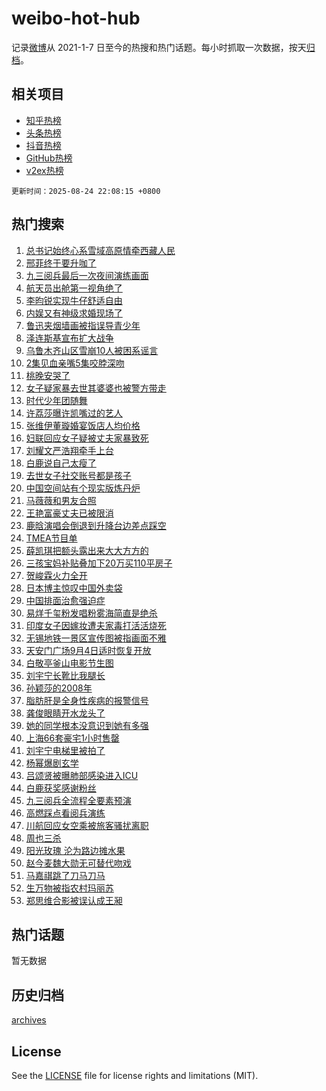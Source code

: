 # weibo-hot-hub

记录[微博](https://www.weibo.com)从 2021-1-7 日至今的热搜和热门话题。每小时抓取一次数据，按天[归档](archives)。

## 相关项目

- [知乎热榜](https://github.com/lonnyzhang423/zhihu-hot-hub)
- [头条热榜](https://github.com/lonnyzhang423/toutiao-hot-hub)
- [抖音热榜](https://github.com/lonnyzhang423/douyin-hot-hub)
- [GitHub热榜](https://github.com/lonnyzhang423/github-hot-hub)
- [v2ex热榜](https://github.com/lonnyzhang423/v2ex-hot-hub)


`更新时间：2025-08-24 22:08:15 +0800`

## 热门搜索

1. [总书记始终心系雪域高原情牵西藏人民](https://m.weibo.cn/search?containerid=100103type%3D1%26t%3D10%26q%3D%23%E6%80%BB%E4%B9%A6%E8%AE%B0%E5%A7%8B%E7%BB%88%E5%BF%83%E7%B3%BB%E9%9B%AA%E5%9F%9F%E9%AB%98%E5%8E%9F%E6%83%85%E7%89%B5%E8%A5%BF%E8%97%8F%E4%BA%BA%E6%B0%91%23&stream_entry_id=51&isnewpage=1&extparam=seat%3D1%26q%3D%2523%25E6%2580%25BB%25E4%25B9%25A6%25E8%25AE%25B0%25E5%25A7%258B%25E7%25BB%2588%25E5%25BF%2583%25E7%25B3%25BB%25E9%259B%25AA%25E5%259F%259F%25E9%25AB%2598%25E5%258E%259F%25E6%2583%2585%25E7%2589%25B5%25E8%25A5%25BF%25E8%2597%258F%25E4%25BA%25BA%25E6%25B0%2591%2523%26pos%3D0%26stream_entry_id%3D51%26c_type%3D51%26dgr%3D0%26filter_type%3Drealtimehot%26cate%3D10103%26display_time%3D1756044493%26pre_seqid%3D17560444936410577042123)
1. [邢菲终于要升咖了](https://m.weibo.cn/search?containerid=100103type%3D1%26t%3D10%26q%3D%E9%82%A2%E8%8F%B2%E7%BB%88%E4%BA%8E%E8%A6%81%E5%8D%87%E5%92%96%E4%BA%86&stream_entry_id=31&isnewpage=1&extparam=seat%3D1%26q%3D%25E9%2582%25A2%25E8%258F%25B2%25E7%25BB%2588%25E4%25BA%258E%25E8%25A6%2581%25E5%258D%2587%25E5%2592%2596%25E4%25BA%2586%26dgr%3D0%26realpos%3D1%26pos%3D0%26band_rank%3D1%26filter_type%3Drealtimehot%26flag%3D1%26c_type%3D31%26lcate%3D5001%26stream_entry_id%3D31%26cate%3D5001%26display_time%3D1756044493%26pre_seqid%3D17560444936410577042123)
1. [九三阅兵最后一次夜间演练画面](https://m.weibo.cn/search?containerid=100103type%3D1%26t%3D10%26q%3D%23%E4%B9%9D%E4%B8%89%E9%98%85%E5%85%B5%E6%9C%80%E5%90%8E%E4%B8%80%E6%AC%A1%E5%A4%9C%E9%97%B4%E6%BC%94%E7%BB%83%E7%94%BB%E9%9D%A2%23&stream_entry_id=31&isnewpage=1&extparam=seat%3D1%26q%3D%2523%25E4%25B9%259D%25E4%25B8%2589%25E9%2598%2585%25E5%2585%25B5%25E6%259C%2580%25E5%2590%258E%25E4%25B8%2580%25E6%25AC%25A1%25E5%25A4%259C%25E9%2597%25B4%25E6%25BC%2594%25E7%25BB%2583%25E7%2594%25BB%25E9%259D%25A2%2523%26dgr%3D0%26realpos%3D2%26pos%3D1%26band_rank%3D2%26filter_type%3Drealtimehot%26flag%3D0%26c_type%3D31%26lcate%3D5001%26stream_entry_id%3D31%26cate%3D5001%26display_time%3D1756044493%26pre_seqid%3D17560444936410577042123)
1. [航天员出舱第一视角绝了](https://m.weibo.cn/search?containerid=100103type%3D1%26t%3D10%26q%3D%23%E8%88%AA%E5%A4%A9%E5%91%98%E5%87%BA%E8%88%B1%E7%AC%AC%E4%B8%80%E8%A7%86%E8%A7%92%E7%BB%9D%E4%BA%86%23&stream_entry_id=31&isnewpage=1&extparam=seat%3D1%26q%3D%2523%25E8%2588%25AA%25E5%25A4%25A9%25E5%2591%2598%25E5%2587%25BA%25E8%2588%25B1%25E7%25AC%25AC%25E4%25B8%2580%25E8%25A7%2586%25E8%25A7%2592%25E7%25BB%259D%25E4%25BA%2586%2523%26dgr%3D0%26realpos%3D3%26pos%3D2%26band_rank%3D3%26filter_type%3Drealtimehot%26flag%3D0%26c_type%3D31%26lcate%3D5001%26stream_entry_id%3D31%26cate%3D5001%26display_time%3D1756044493%26pre_seqid%3D17560444936410577042123)
1. [李昀锐实现牛仔舒适自由](https://m.weibo.cn/search?containerid=100103type%3D1%26t%3D10%26q%3D%23%E6%9D%8E%E6%98%80%E9%94%90%E5%AE%9E%E7%8E%B0%E7%89%9B%E4%BB%94%E8%88%92%E9%80%82%E8%87%AA%E7%94%B1%23&stream_entry_id=31&isnewpage=1&extparam=seat%3D1%26q%3D%2523%25E6%259D%258E%25E6%2598%2580%25E9%2594%2590%25E5%25AE%259E%25E7%258E%25B0%25E7%2589%259B%25E4%25BB%2594%25E8%2588%2592%25E9%2580%2582%25E8%2587%25AA%25E7%2594%25B1%2523%26dgr%3D0%26topic_ad%3D1%26filter_type%3Drealtimehot%26adid%3D297729%26band_rank%3D4%26pos%3D3%26stream_entry_id%3D31%26c_type%3D31%26lcate%3D5001%26is_ad_pos%3D1%26cate%3D5001%26display_time%3D1756044493%26pre_seqid%3D17560444936410577042123)
1. [内娱又有神级求婚现场了](https://m.weibo.cn/search?containerid=100103type%3D1%26t%3D10%26q%3D%E5%86%85%E5%A8%B1%E5%8F%88%E6%9C%89%E7%A5%9E%E7%BA%A7%E6%B1%82%E5%A9%9A%E7%8E%B0%E5%9C%BA%E4%BA%86&stream_entry_id=31&isnewpage=1&extparam=seat%3D1%26q%3D%25E5%2586%2585%25E5%25A8%25B1%25E5%258F%2588%25E6%259C%2589%25E7%25A5%259E%25E7%25BA%25A7%25E6%25B1%2582%25E5%25A9%259A%25E7%258E%25B0%25E5%259C%25BA%25E4%25BA%2586%26dgr%3D0%26realpos%3D4%26pos%3D4%26band_rank%3D4%26filter_type%3Drealtimehot%26flag%3D2%26c_type%3D31%26lcate%3D5001%26stream_entry_id%3D31%26cate%3D5001%26display_time%3D1756044493%26pre_seqid%3D17560444936410577042123)
1. [鲁迅夹烟墙画被指误导青少年](https://m.weibo.cn/search?containerid=100103type%3D1%26t%3D10%26q%3D%23%E9%B2%81%E8%BF%85%E5%A4%B9%E7%83%9F%E5%A2%99%E7%94%BB%E8%A2%AB%E6%8C%87%E8%AF%AF%E5%AF%BC%E9%9D%92%E5%B0%91%E5%B9%B4%23&stream_entry_id=31&isnewpage=1&extparam=seat%3D1%26q%3D%2523%25E9%25B2%2581%25E8%25BF%2585%25E5%25A4%25B9%25E7%2583%259F%25E5%25A2%2599%25E7%2594%25BB%25E8%25A2%25AB%25E6%258C%2587%25E8%25AF%25AF%25E5%25AF%25BC%25E9%259D%2592%25E5%25B0%2591%25E5%25B9%25B4%2523%26dgr%3D0%26realpos%3D5%26pos%3D5%26band_rank%3D5%26filter_type%3Drealtimehot%26flag%3D0%26c_type%3D31%26lcate%3D5001%26stream_entry_id%3D31%26cate%3D5001%26display_time%3D1756044493%26pre_seqid%3D17560444936410577042123)
1. [泽连斯基宣布扩大战争](https://m.weibo.cn/search?containerid=100103type%3D1%26t%3D10%26q%3D%E6%B3%BD%E8%BF%9E%E6%96%AF%E5%9F%BA%E5%AE%A3%E5%B8%83%E6%89%A9%E5%A4%A7%E6%88%98%E4%BA%89&stream_entry_id=31&isnewpage=1&extparam=seat%3D1%26q%3D%25E6%25B3%25BD%25E8%25BF%259E%25E6%2596%25AF%25E5%259F%25BA%25E5%25AE%25A3%25E5%25B8%2583%25E6%2589%25A9%25E5%25A4%25A7%25E6%2588%2598%25E4%25BA%2589%26dgr%3D0%26realpos%3D6%26pos%3D6%26band_rank%3D6%26filter_type%3Drealtimehot%26flag%3D0%26c_type%3D31%26lcate%3D5001%26stream_entry_id%3D31%26cate%3D5001%26display_time%3D1756044493%26pre_seqid%3D17560444936410577042123)
1. [乌鲁木齐山区雪崩10人被困系谣言](https://m.weibo.cn/search?containerid=100103type%3D1%26t%3D10%26q%3D%23%E4%B9%8C%E9%B2%81%E6%9C%A8%E9%BD%90%E5%B1%B1%E5%8C%BA%E9%9B%AA%E5%B4%A910%E4%BA%BA%E8%A2%AB%E5%9B%B0%E7%B3%BB%E8%B0%A3%E8%A8%80%23&stream_entry_id=31&isnewpage=1&extparam=seat%3D1%26is_ad_pos%3D1%26dgr%3D0%26filter_type%3Drealtimehot%26adid%3D298374%26band_rank%3D7%26pos%3D7%26stream_entry_id%3D31%26c_type%3D31%26lcate%3D5001%26q%3D%2523%25E4%25B9%258C%25E9%25B2%2581%25E6%259C%25A8%25E9%25BD%2590%25E5%25B1%25B1%25E5%258C%25BA%25E9%259B%25AA%25E5%25B4%25A910%25E4%25BA%25BA%25E8%25A2%25AB%25E5%259B%25B0%25E7%25B3%25BB%25E8%25B0%25A3%25E8%25A8%2580%2523%26cate%3D5001%26display_time%3D1756044493%26pre_seqid%3D17560444936410577042123)
1. [2集见血亲嘴5集咬脖深吻](https://m.weibo.cn/search?containerid=100103type%3D1%26t%3D10%26q%3D2%E9%9B%86%E8%A7%81%E8%A1%80%E4%BA%B2%E5%98%B45%E9%9B%86%E5%92%AC%E8%84%96%E6%B7%B1%E5%90%BB&stream_entry_id=31&isnewpage=1&extparam=seat%3D1%26q%3D2%25E9%259B%2586%25E8%25A7%2581%25E8%25A1%2580%25E4%25BA%25B2%25E5%2598%25B45%25E9%259B%2586%25E5%2592%25AC%25E8%2584%2596%25E6%25B7%25B1%25E5%2590%25BB%26dgr%3D0%26realpos%3D7%26pos%3D8%26band_rank%3D7%26filter_type%3Drealtimehot%26flag%3D2%26c_type%3D31%26lcate%3D5001%26stream_entry_id%3D31%26cate%3D5001%26display_time%3D1756044493%26pre_seqid%3D17560444936410577042123)
1. [桃晚安哭了](https://m.weibo.cn/search?containerid=100103type%3D1%26t%3D10%26q%3D%E6%A1%83%E6%99%9A%E5%AE%89%E5%93%AD%E4%BA%86&stream_entry_id=31&isnewpage=1&extparam=seat%3D1%26q%3D%25E6%25A1%2583%25E6%2599%259A%25E5%25AE%2589%25E5%2593%25AD%25E4%25BA%2586%26dgr%3D0%26realpos%3D8%26pos%3D9%26band_rank%3D8%26filter_type%3Drealtimehot%26flag%3D0%26c_type%3D31%26lcate%3D5001%26stream_entry_id%3D31%26cate%3D5001%26display_time%3D1756044493%26pre_seqid%3D17560444936410577042123)
1. [女子疑家暴去世其婆婆也被警方带走](https://m.weibo.cn/search?containerid=100103type%3D1%26t%3D10%26q%3D%23%E5%A5%B3%E5%AD%90%E7%96%91%E5%AE%B6%E6%9A%B4%E5%8E%BB%E4%B8%96%E5%85%B6%E5%A9%86%E5%A9%86%E4%B9%9F%E8%A2%AB%E8%AD%A6%E6%96%B9%E5%B8%A6%E8%B5%B0%23&stream_entry_id=31&isnewpage=1&extparam=seat%3D1%26q%3D%2523%25E5%25A5%25B3%25E5%25AD%2590%25E7%2596%2591%25E5%25AE%25B6%25E6%259A%25B4%25E5%258E%25BB%25E4%25B8%2596%25E5%2585%25B6%25E5%25A9%2586%25E5%25A9%2586%25E4%25B9%259F%25E8%25A2%25AB%25E8%25AD%25A6%25E6%2596%25B9%25E5%25B8%25A6%25E8%25B5%25B0%2523%26dgr%3D0%26realpos%3D9%26pos%3D10%26band_rank%3D9%26filter_type%3Drealtimehot%26flag%3D1%26c_type%3D31%26lcate%3D5001%26stream_entry_id%3D31%26cate%3D5001%26display_time%3D1756044493%26pre_seqid%3D17560444936410577042123)
1. [时代少年团随舞](https://m.weibo.cn/search?containerid=100103type%3D1%26t%3D10%26q%3D%E6%97%B6%E4%BB%A3%E5%B0%91%E5%B9%B4%E5%9B%A2%E9%9A%8F%E8%88%9E&stream_entry_id=31&isnewpage=1&extparam=seat%3D1%26q%3D%25E6%2597%25B6%25E4%25BB%25A3%25E5%25B0%2591%25E5%25B9%25B4%25E5%259B%25A2%25E9%259A%258F%25E8%2588%259E%26dgr%3D0%26realpos%3D10%26pos%3D11%26band_rank%3D10%26filter_type%3Drealtimehot%26flag%3D1%26c_type%3D31%26lcate%3D5001%26stream_entry_id%3D31%26cate%3D5001%26display_time%3D1756044493%26pre_seqid%3D17560444936410577042123)
1. [许荔莎曝许凯嘴过的艺人](https://m.weibo.cn/search?containerid=100103type%3D1%26t%3D10%26q%3D%E8%AE%B8%E8%8D%94%E8%8E%8E%E6%9B%9D%E8%AE%B8%E5%87%AF%E5%98%B4%E8%BF%87%E7%9A%84%E8%89%BA%E4%BA%BA&stream_entry_id=31&isnewpage=1&extparam=seat%3D1%26q%3D%25E8%25AE%25B8%25E8%258D%2594%25E8%258E%258E%25E6%259B%259D%25E8%25AE%25B8%25E5%2587%25AF%25E5%2598%25B4%25E8%25BF%2587%25E7%259A%2584%25E8%2589%25BA%25E4%25BA%25BA%26dgr%3D0%26realpos%3D11%26pos%3D12%26band_rank%3D11%26filter_type%3Drealtimehot%26flag%3D4%26c_type%3D31%26lcate%3D5001%26stream_entry_id%3D31%26cate%3D5001%26display_time%3D1756044493%26pre_seqid%3D17560444936410577042123)
1. [张维伊董璇婚宴饭店人均价格](https://m.weibo.cn/search?containerid=100103type%3D1%26t%3D10%26q%3D%E5%BC%A0%E7%BB%B4%E4%BC%8A%E8%91%A3%E7%92%87%E5%A9%9A%E5%AE%B4%E9%A5%AD%E5%BA%97%E4%BA%BA%E5%9D%87%E4%BB%B7%E6%A0%BC&stream_entry_id=31&isnewpage=1&extparam=seat%3D1%26q%3D%25E5%25BC%25A0%25E7%25BB%25B4%25E4%25BC%258A%25E8%2591%25A3%25E7%2592%2587%25E5%25A9%259A%25E5%25AE%25B4%25E9%25A5%25AD%25E5%25BA%2597%25E4%25BA%25BA%25E5%259D%2587%25E4%25BB%25B7%25E6%25A0%25BC%26dgr%3D0%26realpos%3D12%26pos%3D13%26band_rank%3D12%26filter_type%3Drealtimehot%26flag%3D2%26c_type%3D31%26lcate%3D5001%26stream_entry_id%3D31%26cate%3D5001%26display_time%3D1756044493%26pre_seqid%3D17560444936410577042123)
1. [妇联回应女子疑被丈夫家暴致死](https://m.weibo.cn/search?containerid=100103type%3D1%26t%3D10%26q%3D%23%E5%A6%87%E8%81%94%E5%9B%9E%E5%BA%94%E5%A5%B3%E5%AD%90%E7%96%91%E8%A2%AB%E4%B8%88%E5%A4%AB%E5%AE%B6%E6%9A%B4%E8%87%B4%E6%AD%BB%23&stream_entry_id=31&isnewpage=1&extparam=seat%3D1%26q%3D%2523%25E5%25A6%2587%25E8%2581%2594%25E5%259B%259E%25E5%25BA%2594%25E5%25A5%25B3%25E5%25AD%2590%25E7%2596%2591%25E8%25A2%25AB%25E4%25B8%2588%25E5%25A4%25AB%25E5%25AE%25B6%25E6%259A%25B4%25E8%2587%25B4%25E6%25AD%25BB%2523%26dgr%3D0%26realpos%3D13%26pos%3D14%26band_rank%3D13%26filter_type%3Drealtimehot%26flag%3D0%26c_type%3D31%26lcate%3D5001%26stream_entry_id%3D31%26cate%3D5001%26display_time%3D1756044493%26pre_seqid%3D17560444936410577042123)
1. [刘耀文严浩翔牵手上台](https://m.weibo.cn/search?containerid=100103type%3D1%26t%3D10%26q%3D%23%E5%88%98%E8%80%80%E6%96%87%E4%B8%A5%E6%B5%A9%E7%BF%94%E7%89%B5%E6%89%8B%E4%B8%8A%E5%8F%B0%23&stream_entry_id=31&isnewpage=1&extparam=seat%3D1%26q%3D%2523%25E5%2588%2598%25E8%2580%2580%25E6%2596%2587%25E4%25B8%25A5%25E6%25B5%25A9%25E7%25BF%2594%25E7%2589%25B5%25E6%2589%258B%25E4%25B8%258A%25E5%258F%25B0%2523%26dgr%3D0%26realpos%3D14%26pos%3D15%26band_rank%3D14%26filter_type%3Drealtimehot%26flag%3D2%26c_type%3D31%26lcate%3D5001%26stream_entry_id%3D31%26cate%3D5001%26display_time%3D1756044493%26pre_seqid%3D17560444936410577042123)
1. [白鹿说自己太瘦了](https://m.weibo.cn/search?containerid=100103type%3D1%26t%3D10%26q%3D%E7%99%BD%E9%B9%BF%E8%AF%B4%E8%87%AA%E5%B7%B1%E5%A4%AA%E7%98%A6%E4%BA%86&stream_entry_id=31&isnewpage=1&extparam=seat%3D1%26q%3D%25E7%2599%25BD%25E9%25B9%25BF%25E8%25AF%25B4%25E8%2587%25AA%25E5%25B7%25B1%25E5%25A4%25AA%25E7%2598%25A6%25E4%25BA%2586%26dgr%3D0%26realpos%3D15%26pos%3D16%26band_rank%3D15%26filter_type%3Drealtimehot%26flag%3D2%26c_type%3D31%26lcate%3D5001%26stream_entry_id%3D31%26cate%3D5001%26display_time%3D1756044493%26pre_seqid%3D17560444936410577042123)
1. [去世女子社交账号都是孩子](https://m.weibo.cn/search?containerid=100103type%3D1%26t%3D10%26q%3D%E5%8E%BB%E4%B8%96%E5%A5%B3%E5%AD%90%E7%A4%BE%E4%BA%A4%E8%B4%A6%E5%8F%B7%E9%83%BD%E6%98%AF%E5%AD%A9%E5%AD%90&stream_entry_id=31&isnewpage=1&extparam=seat%3D1%26q%3D%25E5%258E%25BB%25E4%25B8%2596%25E5%25A5%25B3%25E5%25AD%2590%25E7%25A4%25BE%25E4%25BA%25A4%25E8%25B4%25A6%25E5%258F%25B7%25E9%2583%25BD%25E6%2598%25AF%25E5%25AD%25A9%25E5%25AD%2590%26dgr%3D0%26realpos%3D16%26pos%3D17%26band_rank%3D16%26filter_type%3Drealtimehot%26flag%3D0%26c_type%3D31%26lcate%3D5001%26stream_entry_id%3D31%26cate%3D5001%26display_time%3D1756044493%26pre_seqid%3D17560444936410577042123)
1. [中国空间站有个现实版炼丹炉](https://m.weibo.cn/search?containerid=100103type%3D1%26t%3D10%26q%3D%23%E4%B8%AD%E5%9B%BD%E7%A9%BA%E9%97%B4%E7%AB%99%E6%9C%89%E4%B8%AA%E7%8E%B0%E5%AE%9E%E7%89%88%E7%82%BC%E4%B8%B9%E7%82%89%23&stream_entry_id=31&isnewpage=1&extparam=seat%3D1%26q%3D%2523%25E4%25B8%25AD%25E5%259B%25BD%25E7%25A9%25BA%25E9%2597%25B4%25E7%25AB%2599%25E6%259C%2589%25E4%25B8%25AA%25E7%258E%25B0%25E5%25AE%259E%25E7%2589%2588%25E7%2582%25BC%25E4%25B8%25B9%25E7%2582%2589%2523%26dgr%3D0%26realpos%3D17%26pos%3D18%26band_rank%3D17%26filter_type%3Drealtimehot%26flag%3D0%26c_type%3D31%26lcate%3D5001%26stream_entry_id%3D31%26cate%3D5001%26display_time%3D1756044493%26pre_seqid%3D17560444936410577042123)
1. [马薇薇和男友合照](https://m.weibo.cn/search?containerid=100103type%3D1%26t%3D10%26q%3D%23%E9%A9%AC%E8%96%87%E8%96%87%E5%92%8C%E7%94%B7%E5%8F%8B%E5%90%88%E7%85%A7%23&stream_entry_id=31&isnewpage=1&extparam=seat%3D1%26q%3D%2523%25E9%25A9%25AC%25E8%2596%2587%25E8%2596%2587%25E5%2592%258C%25E7%2594%25B7%25E5%258F%258B%25E5%2590%2588%25E7%2585%25A7%2523%26dgr%3D0%26realpos%3D18%26pos%3D19%26band_rank%3D18%26filter_type%3Drealtimehot%26flag%3D1%26c_type%3D31%26lcate%3D5001%26stream_entry_id%3D31%26cate%3D5001%26display_time%3D1756044493%26pre_seqid%3D17560444936410577042123)
1. [王艳富豪丈夫已被限消](https://m.weibo.cn/search?containerid=100103type%3D1%26t%3D10%26q%3D%E7%8E%8B%E8%89%B3%E5%AF%8C%E8%B1%AA%E4%B8%88%E5%A4%AB%E5%B7%B2%E8%A2%AB%E9%99%90%E6%B6%88&stream_entry_id=31&isnewpage=1&extparam=seat%3D1%26q%3D%25E7%258E%258B%25E8%2589%25B3%25E5%25AF%258C%25E8%25B1%25AA%25E4%25B8%2588%25E5%25A4%25AB%25E5%25B7%25B2%25E8%25A2%25AB%25E9%2599%2590%25E6%25B6%2588%26dgr%3D0%26realpos%3D19%26pos%3D20%26band_rank%3D19%26filter_type%3Drealtimehot%26flag%3D2%26c_type%3D31%26lcate%3D5001%26stream_entry_id%3D31%26cate%3D5001%26display_time%3D1756044493%26pre_seqid%3D17560444936410577042123)
1. [鹿晗演唱会倒退到升降台边差点踩空](https://m.weibo.cn/search?containerid=100103type%3D1%26t%3D10%26q%3D%23%E9%B9%BF%E6%99%97%E6%BC%94%E5%94%B1%E4%BC%9A%E5%80%92%E9%80%80%E5%88%B0%E5%8D%87%E9%99%8D%E5%8F%B0%E8%BE%B9%E5%B7%AE%E7%82%B9%E8%B8%A9%E7%A9%BA%23&stream_entry_id=31&isnewpage=1&extparam=seat%3D1%26q%3D%2523%25E9%25B9%25BF%25E6%2599%2597%25E6%25BC%2594%25E5%2594%25B1%25E4%25BC%259A%25E5%2580%2592%25E9%2580%2580%25E5%2588%25B0%25E5%258D%2587%25E9%2599%258D%25E5%258F%25B0%25E8%25BE%25B9%25E5%25B7%25AE%25E7%2582%25B9%25E8%25B8%25A9%25E7%25A9%25BA%2523%26dgr%3D0%26realpos%3D20%26pos%3D21%26band_rank%3D20%26filter_type%3Drealtimehot%26flag%3D1%26c_type%3D31%26lcate%3D5001%26stream_entry_id%3D31%26cate%3D5001%26display_time%3D1756044493%26pre_seqid%3D17560444936410577042123)
1. [TMEA节目单](https://m.weibo.cn/search?containerid=100103type%3D1%26t%3D10%26q%3DTMEA%E8%8A%82%E7%9B%AE%E5%8D%95&stream_entry_id=31&isnewpage=1&extparam=seat%3D1%26q%3DTMEA%25E8%258A%2582%25E7%259B%25AE%25E5%258D%2595%26dgr%3D0%26realpos%3D21%26pos%3D22%26band_rank%3D21%26filter_type%3Drealtimehot%26flag%3D0%26c_type%3D31%26lcate%3D5001%26stream_entry_id%3D31%26cate%3D5001%26display_time%3D1756044493%26pre_seqid%3D17560444936410577042123)
1. [薛凯琪把额头露出来大大方方的](https://m.weibo.cn/search?containerid=100103type%3D1%26t%3D10%26q%3D%E8%96%9B%E5%87%AF%E7%90%AA%E6%8A%8A%E9%A2%9D%E5%A4%B4%E9%9C%B2%E5%87%BA%E6%9D%A5%E5%A4%A7%E5%A4%A7%E6%96%B9%E6%96%B9%E7%9A%84&stream_entry_id=31&isnewpage=1&extparam=seat%3D1%26q%3D%25E8%2596%259B%25E5%2587%25AF%25E7%2590%25AA%25E6%258A%258A%25E9%25A2%259D%25E5%25A4%25B4%25E9%259C%25B2%25E5%2587%25BA%25E6%259D%25A5%25E5%25A4%25A7%25E5%25A4%25A7%25E6%2596%25B9%25E6%2596%25B9%25E7%259A%2584%26dgr%3D0%26realpos%3D22%26pos%3D23%26band_rank%3D22%26filter_type%3Drealtimehot%26flag%3D0%26c_type%3D31%26lcate%3D5001%26stream_entry_id%3D31%26cate%3D5001%26display_time%3D1756044493%26pre_seqid%3D17560444936410577042123)
1. [三孩宝妈补贴叠加下20万买110平房子](https://m.weibo.cn/search?containerid=100103type%3D1%26t%3D10%26q%3D%23%E4%B8%89%E5%AD%A9%E5%AE%9D%E5%A6%88%E8%A1%A5%E8%B4%B4%E5%8F%A0%E5%8A%A0%E4%B8%8B20%E4%B8%87%E4%B9%B0110%E5%B9%B3%E6%88%BF%E5%AD%90%23&stream_entry_id=31&isnewpage=1&extparam=seat%3D1%26q%3D%2523%25E4%25B8%2589%25E5%25AD%25A9%25E5%25AE%259D%25E5%25A6%2588%25E8%25A1%25A5%25E8%25B4%25B4%25E5%258F%25A0%25E5%258A%25A0%25E4%25B8%258B20%25E4%25B8%2587%25E4%25B9%25B0110%25E5%25B9%25B3%25E6%2588%25BF%25E5%25AD%2590%2523%26dgr%3D0%26realpos%3D23%26pos%3D24%26band_rank%3D23%26filter_type%3Drealtimehot%26flag%3D1%26c_type%3D31%26lcate%3D5001%26stream_entry_id%3D31%26cate%3D5001%26display_time%3D1756044493%26pre_seqid%3D17560444936410577042123)
1. [贺峻霖火力全开](https://m.weibo.cn/search?containerid=100103type%3D1%26t%3D10%26q%3D%E8%B4%BA%E5%B3%BB%E9%9C%96%E7%81%AB%E5%8A%9B%E5%85%A8%E5%BC%80&stream_entry_id=31&isnewpage=1&extparam=seat%3D1%26q%3D%25E8%25B4%25BA%25E5%25B3%25BB%25E9%259C%2596%25E7%2581%25AB%25E5%258A%259B%25E5%2585%25A8%25E5%25BC%2580%26dgr%3D0%26realpos%3D24%26pos%3D25%26band_rank%3D24%26filter_type%3Drealtimehot%26flag%3D1%26c_type%3D31%26lcate%3D5001%26stream_entry_id%3D31%26cate%3D5001%26display_time%3D1756044493%26pre_seqid%3D17560444936410577042123)
1. [日本博主惊叹中国外卖袋](https://m.weibo.cn/search?containerid=100103type%3D1%26t%3D10%26q%3D%E6%97%A5%E6%9C%AC%E5%8D%9A%E4%B8%BB%E6%83%8A%E5%8F%B9%E4%B8%AD%E5%9B%BD%E5%A4%96%E5%8D%96%E8%A2%8B&stream_entry_id=31&isnewpage=1&extparam=seat%3D1%26q%3D%25E6%2597%25A5%25E6%259C%25AC%25E5%258D%259A%25E4%25B8%25BB%25E6%2583%258A%25E5%258F%25B9%25E4%25B8%25AD%25E5%259B%25BD%25E5%25A4%2596%25E5%258D%2596%25E8%25A2%258B%26dgr%3D0%26realpos%3D25%26pos%3D26%26band_rank%3D25%26filter_type%3Drealtimehot%26flag%3D1%26c_type%3D31%26lcate%3D5001%26stream_entry_id%3D31%26cate%3D5001%26display_time%3D1756044493%26pre_seqid%3D17560444936410577042123)
1. [中国排面治愈强迫症](https://m.weibo.cn/search?containerid=100103type%3D1%26t%3D10%26q%3D%23%E4%B8%AD%E5%9B%BD%E6%8E%92%E9%9D%A2%E6%B2%BB%E6%84%88%E5%BC%BA%E8%BF%AB%E7%97%87%23&stream_entry_id=31&isnewpage=1&extparam=seat%3D1%26q%3D%2523%25E4%25B8%25AD%25E5%259B%25BD%25E6%258E%2592%25E9%259D%25A2%25E6%25B2%25BB%25E6%2584%2588%25E5%25BC%25BA%25E8%25BF%25AB%25E7%2597%2587%2523%26dgr%3D0%26realpos%3D26%26pos%3D27%26band_rank%3D26%26filter_type%3Drealtimehot%26flag%3D1%26c_type%3D31%26lcate%3D5001%26stream_entry_id%3D31%26cate%3D5001%26display_time%3D1756044493%26pre_seqid%3D17560444936410577042123)
1. [易烊千玺粉发唱粉雾海简直是绝杀](https://m.weibo.cn/search?containerid=100103type%3D1%26t%3D10%26q%3D%E6%98%93%E7%83%8A%E5%8D%83%E7%8E%BA%E7%B2%89%E5%8F%91%E5%94%B1%E7%B2%89%E9%9B%BE%E6%B5%B7%E7%AE%80%E7%9B%B4%E6%98%AF%E7%BB%9D%E6%9D%80&stream_entry_id=31&isnewpage=1&extparam=seat%3D1%26q%3D%25E6%2598%2593%25E7%2583%258A%25E5%258D%2583%25E7%258E%25BA%25E7%25B2%2589%25E5%258F%2591%25E5%2594%25B1%25E7%25B2%2589%25E9%259B%25BE%25E6%25B5%25B7%25E7%25AE%2580%25E7%259B%25B4%25E6%2598%25AF%25E7%25BB%259D%25E6%259D%2580%26dgr%3D0%26realpos%3D27%26pos%3D28%26band_rank%3D27%26filter_type%3Drealtimehot%26flag%3D1%26c_type%3D31%26lcate%3D5001%26stream_entry_id%3D31%26cate%3D5001%26display_time%3D1756044493%26pre_seqid%3D17560444936410577042123)
1. [印度女子因嫁妆遭夫家毒打活活烧死](https://m.weibo.cn/search?containerid=100103type%3D1%26t%3D10%26q%3D%23%E5%8D%B0%E5%BA%A6%E5%A5%B3%E5%AD%90%E5%9B%A0%E5%AB%81%E5%A6%86%E9%81%AD%E5%A4%AB%E5%AE%B6%E6%AF%92%E6%89%93%E6%B4%BB%E6%B4%BB%E7%83%A7%E6%AD%BB%23&stream_entry_id=31&isnewpage=1&extparam=seat%3D1%26q%3D%2523%25E5%258D%25B0%25E5%25BA%25A6%25E5%25A5%25B3%25E5%25AD%2590%25E5%259B%25A0%25E5%25AB%2581%25E5%25A6%2586%25E9%2581%25AD%25E5%25A4%25AB%25E5%25AE%25B6%25E6%25AF%2592%25E6%2589%2593%25E6%25B4%25BB%25E6%25B4%25BB%25E7%2583%25A7%25E6%25AD%25BB%2523%26dgr%3D0%26realpos%3D28%26pos%3D29%26band_rank%3D28%26filter_type%3Drealtimehot%26flag%3D1%26c_type%3D31%26lcate%3D5001%26stream_entry_id%3D31%26cate%3D5001%26display_time%3D1756044493%26pre_seqid%3D17560444936410577042123)
1. [无锡地铁一景区宣传图被指画面不雅](https://m.weibo.cn/search?containerid=100103type%3D1%26t%3D10%26q%3D%23%E6%97%A0%E9%94%A1%E5%9C%B0%E9%93%81%E4%B8%80%E6%99%AF%E5%8C%BA%E5%AE%A3%E4%BC%A0%E5%9B%BE%E8%A2%AB%E6%8C%87%E7%94%BB%E9%9D%A2%E4%B8%8D%E9%9B%85%23&stream_entry_id=31&isnewpage=1&extparam=seat%3D1%26q%3D%2523%25E6%2597%25A0%25E9%2594%25A1%25E5%259C%25B0%25E9%2593%2581%25E4%25B8%2580%25E6%2599%25AF%25E5%258C%25BA%25E5%25AE%25A3%25E4%25BC%25A0%25E5%259B%25BE%25E8%25A2%25AB%25E6%258C%2587%25E7%2594%25BB%25E9%259D%25A2%25E4%25B8%258D%25E9%259B%2585%2523%26dgr%3D0%26realpos%3D29%26pos%3D30%26band_rank%3D29%26filter_type%3Drealtimehot%26flag%3D1%26c_type%3D31%26lcate%3D5001%26stream_entry_id%3D31%26cate%3D5001%26display_time%3D1756044493%26pre_seqid%3D17560444936410577042123)
1. [天安门广场9月4日适时恢复开放](https://m.weibo.cn/search?containerid=100103type%3D1%26t%3D10%26q%3D%23%E5%A4%A9%E5%AE%89%E9%97%A8%E5%B9%BF%E5%9C%BA9%E6%9C%884%E6%97%A5%E9%80%82%E6%97%B6%E6%81%A2%E5%A4%8D%E5%BC%80%E6%94%BE%23&stream_entry_id=31&isnewpage=1&extparam=seat%3D1%26q%3D%2523%25E5%25A4%25A9%25E5%25AE%2589%25E9%2597%25A8%25E5%25B9%25BF%25E5%259C%25BA9%25E6%259C%25884%25E6%2597%25A5%25E9%2580%2582%25E6%2597%25B6%25E6%2581%25A2%25E5%25A4%258D%25E5%25BC%2580%25E6%2594%25BE%2523%26dgr%3D0%26realpos%3D30%26pos%3D31%26band_rank%3D30%26filter_type%3Drealtimehot%26flag%3D1%26c_type%3D31%26lcate%3D5001%26stream_entry_id%3D31%26cate%3D5001%26display_time%3D1756044493%26pre_seqid%3D17560444936410577042123)
1. [白敬亭釜山电影节生图](https://m.weibo.cn/search?containerid=100103type%3D1%26t%3D10%26q%3D%23%E7%99%BD%E6%95%AC%E4%BA%AD%E9%87%9C%E5%B1%B1%E7%94%B5%E5%BD%B1%E8%8A%82%E7%94%9F%E5%9B%BE%23&stream_entry_id=31&isnewpage=1&extparam=seat%3D1%26q%3D%2523%25E7%2599%25BD%25E6%2595%25AC%25E4%25BA%25AD%25E9%2587%259C%25E5%25B1%25B1%25E7%2594%25B5%25E5%25BD%25B1%25E8%258A%2582%25E7%2594%259F%25E5%259B%25BE%2523%26dgr%3D0%26realpos%3D31%26pos%3D32%26band_rank%3D31%26filter_type%3Drealtimehot%26flag%3D0%26c_type%3D31%26lcate%3D5001%26stream_entry_id%3D31%26cate%3D5001%26display_time%3D1756044493%26pre_seqid%3D17560444936410577042123)
1. [刘宇宁长靴比我腿长](https://m.weibo.cn/search?containerid=100103type%3D1%26t%3D10%26q%3D%E5%88%98%E5%AE%87%E5%AE%81%E9%95%BF%E9%9D%B4%E6%AF%94%E6%88%91%E8%85%BF%E9%95%BF&stream_entry_id=31&isnewpage=1&extparam=seat%3D1%26q%3D%25E5%2588%2598%25E5%25AE%2587%25E5%25AE%2581%25E9%2595%25BF%25E9%259D%25B4%25E6%25AF%2594%25E6%2588%2591%25E8%2585%25BF%25E9%2595%25BF%26dgr%3D0%26realpos%3D32%26pos%3D33%26band_rank%3D32%26filter_type%3Drealtimehot%26flag%3D1%26c_type%3D31%26lcate%3D5001%26stream_entry_id%3D31%26cate%3D5001%26display_time%3D1756044493%26pre_seqid%3D17560444936410577042123)
1. [孙颖莎的2008年](https://m.weibo.cn/search?containerid=100103type%3D1%26t%3D10%26q%3D%23%E5%AD%99%E9%A2%96%E8%8E%8E%E7%9A%842008%E5%B9%B4%23&stream_entry_id=31&isnewpage=1&extparam=seat%3D1%26q%3D%2523%25E5%25AD%2599%25E9%25A2%2596%25E8%258E%258E%25E7%259A%25842008%25E5%25B9%25B4%2523%26dgr%3D0%26realpos%3D33%26pos%3D34%26band_rank%3D33%26filter_type%3Drealtimehot%26flag%3D1%26c_type%3D31%26lcate%3D5001%26stream_entry_id%3D31%26cate%3D5001%26display_time%3D1756044493%26pre_seqid%3D17560444936410577042123)
1. [脂肪肝是全身性疾病的报警信号](https://m.weibo.cn/search?containerid=100103type%3D1%26t%3D10%26q%3D%23%E8%84%82%E8%82%AA%E8%82%9D%E6%98%AF%E5%85%A8%E8%BA%AB%E6%80%A7%E7%96%BE%E7%97%85%E7%9A%84%E6%8A%A5%E8%AD%A6%E4%BF%A1%E5%8F%B7%23&stream_entry_id=31&isnewpage=1&extparam=seat%3D1%26q%3D%2523%25E8%2584%2582%25E8%2582%25AA%25E8%2582%259D%25E6%2598%25AF%25E5%2585%25A8%25E8%25BA%25AB%25E6%2580%25A7%25E7%2596%25BE%25E7%2597%2585%25E7%259A%2584%25E6%258A%25A5%25E8%25AD%25A6%25E4%25BF%25A1%25E5%258F%25B7%2523%26dgr%3D0%26realpos%3D34%26pos%3D35%26band_rank%3D34%26filter_type%3Drealtimehot%26flag%3D0%26c_type%3D31%26lcate%3D5001%26stream_entry_id%3D31%26cate%3D5001%26display_time%3D1756044493%26pre_seqid%3D17560444936410577042123)
1. [龚俊眼睛开水龙头了](https://m.weibo.cn/search?containerid=100103type%3D1%26t%3D10%26q%3D%E9%BE%9A%E4%BF%8A%E7%9C%BC%E7%9D%9B%E5%BC%80%E6%B0%B4%E9%BE%99%E5%A4%B4%E4%BA%86&stream_entry_id=31&isnewpage=1&extparam=seat%3D1%26q%3D%25E9%25BE%259A%25E4%25BF%258A%25E7%259C%25BC%25E7%259D%259B%25E5%25BC%2580%25E6%25B0%25B4%25E9%25BE%2599%25E5%25A4%25B4%25E4%25BA%2586%26dgr%3D0%26realpos%3D35%26pos%3D36%26band_rank%3D35%26filter_type%3Drealtimehot%26flag%3D1%26c_type%3D31%26lcate%3D5001%26stream_entry_id%3D31%26cate%3D5001%26display_time%3D1756044493%26pre_seqid%3D17560444936410577042123)
1. [她的同学根本没意识到她有多强](https://m.weibo.cn/search?containerid=100103type%3D1%26t%3D10%26q%3D%E5%A5%B9%E7%9A%84%E5%90%8C%E5%AD%A6%E6%A0%B9%E6%9C%AC%E6%B2%A1%E6%84%8F%E8%AF%86%E5%88%B0%E5%A5%B9%E6%9C%89%E5%A4%9A%E5%BC%BA&stream_entry_id=31&isnewpage=1&extparam=seat%3D1%26q%3D%25E5%25A5%25B9%25E7%259A%2584%25E5%2590%258C%25E5%25AD%25A6%25E6%25A0%25B9%25E6%259C%25AC%25E6%25B2%25A1%25E6%2584%258F%25E8%25AF%2586%25E5%2588%25B0%25E5%25A5%25B9%25E6%259C%2589%25E5%25A4%259A%25E5%25BC%25BA%26dgr%3D0%26realpos%3D36%26pos%3D37%26band_rank%3D36%26filter_type%3Drealtimehot%26flag%3D1%26c_type%3D31%26lcate%3D5001%26stream_entry_id%3D31%26cate%3D5001%26display_time%3D1756044493%26pre_seqid%3D17560444936410577042123)
1. [上海66套豪宅1小时售罄](https://m.weibo.cn/search?containerid=100103type%3D1%26t%3D10%26q%3D%23%E4%B8%8A%E6%B5%B766%E5%A5%97%E8%B1%AA%E5%AE%851%E5%B0%8F%E6%97%B6%E5%94%AE%E7%BD%84%23&stream_entry_id=31&isnewpage=1&extparam=seat%3D1%26q%3D%2523%25E4%25B8%258A%25E6%25B5%25B766%25E5%25A5%2597%25E8%25B1%25AA%25E5%25AE%25851%25E5%25B0%258F%25E6%2597%25B6%25E5%2594%25AE%25E7%25BD%2584%2523%26dgr%3D0%26realpos%3D37%26pos%3D38%26band_rank%3D37%26filter_type%3Drealtimehot%26flag%3D0%26c_type%3D31%26lcate%3D5001%26stream_entry_id%3D31%26cate%3D5001%26display_time%3D1756044493%26pre_seqid%3D17560444936410577042123)
1. [刘宇宁电梯里被拍了](https://m.weibo.cn/search?containerid=100103type%3D1%26t%3D10%26q%3D%E5%88%98%E5%AE%87%E5%AE%81%E7%94%B5%E6%A2%AF%E9%87%8C%E8%A2%AB%E6%8B%8D%E4%BA%86&stream_entry_id=31&isnewpage=1&extparam=seat%3D1%26q%3D%25E5%2588%2598%25E5%25AE%2587%25E5%25AE%2581%25E7%2594%25B5%25E6%25A2%25AF%25E9%2587%258C%25E8%25A2%25AB%25E6%258B%258D%25E4%25BA%2586%26dgr%3D0%26realpos%3D38%26pos%3D39%26band_rank%3D38%26filter_type%3Drealtimehot%26flag%3D1%26c_type%3D31%26lcate%3D5001%26stream_entry_id%3D31%26cate%3D5001%26display_time%3D1756044493%26pre_seqid%3D17560444936410577042123)
1. [杨幂爆剧玄学](https://m.weibo.cn/search?containerid=100103type%3D1%26t%3D10%26q%3D%E6%9D%A8%E5%B9%82%E7%88%86%E5%89%A7%E7%8E%84%E5%AD%A6&stream_entry_id=31&isnewpage=1&extparam=seat%3D1%26q%3D%25E6%259D%25A8%25E5%25B9%2582%25E7%2588%2586%25E5%2589%25A7%25E7%258E%2584%25E5%25AD%25A6%26dgr%3D0%26realpos%3D39%26pos%3D40%26band_rank%3D39%26filter_type%3Drealtimehot%26flag%3D0%26c_type%3D31%26lcate%3D5001%26stream_entry_id%3D31%26cate%3D5001%26display_time%3D1756044493%26pre_seqid%3D17560444936410577042123)
1. [吕颂贤被曝肺部感染进入ICU](https://m.weibo.cn/search?containerid=100103type%3D1%26t%3D10%26q%3D%23%E5%90%95%E9%A2%82%E8%B4%A4%E8%A2%AB%E6%9B%9D%E8%82%BA%E9%83%A8%E6%84%9F%E6%9F%93%E8%BF%9B%E5%85%A5ICU%23&stream_entry_id=31&isnewpage=1&extparam=seat%3D1%26q%3D%2523%25E5%2590%2595%25E9%25A2%2582%25E8%25B4%25A4%25E8%25A2%25AB%25E6%259B%259D%25E8%2582%25BA%25E9%2583%25A8%25E6%2584%259F%25E6%259F%2593%25E8%25BF%259B%25E5%2585%25A5ICU%2523%26dgr%3D0%26realpos%3D40%26pos%3D41%26band_rank%3D40%26filter_type%3Drealtimehot%26flag%3D1%26c_type%3D31%26lcate%3D5001%26stream_entry_id%3D31%26cate%3D5001%26display_time%3D1756044493%26pre_seqid%3D17560444936410577042123)
1. [白鹿获奖感谢粉丝](https://m.weibo.cn/search?containerid=100103type%3D1%26t%3D10%26q%3D%23%E7%99%BD%E9%B9%BF%E8%8E%B7%E5%A5%96%E6%84%9F%E8%B0%A2%E7%B2%89%E4%B8%9D%23&stream_entry_id=31&isnewpage=1&extparam=seat%3D1%26q%3D%2523%25E7%2599%25BD%25E9%25B9%25BF%25E8%258E%25B7%25E5%25A5%2596%25E6%2584%259F%25E8%25B0%25A2%25E7%25B2%2589%25E4%25B8%259D%2523%26dgr%3D0%26realpos%3D41%26pos%3D42%26band_rank%3D41%26filter_type%3Drealtimehot%26flag%3D1%26c_type%3D31%26lcate%3D5001%26stream_entry_id%3D31%26cate%3D5001%26display_time%3D1756044493%26pre_seqid%3D17560444936410577042123)
1. [九三阅兵全流程全要素预演](https://m.weibo.cn/search?containerid=100103type%3D1%26t%3D10%26q%3D%23%E4%B9%9D%E4%B8%89%E9%98%85%E5%85%B5%E5%85%A8%E6%B5%81%E7%A8%8B%E5%85%A8%E8%A6%81%E7%B4%A0%E9%A2%84%E6%BC%94%23&stream_entry_id=31&isnewpage=1&extparam=seat%3D1%26q%3D%2523%25E4%25B9%259D%25E4%25B8%2589%25E9%2598%2585%25E5%2585%25B5%25E5%2585%25A8%25E6%25B5%2581%25E7%25A8%258B%25E5%2585%25A8%25E8%25A6%2581%25E7%25B4%25A0%25E9%25A2%2584%25E6%25BC%2594%2523%26dgr%3D0%26realpos%3D42%26pos%3D43%26band_rank%3D42%26filter_type%3Drealtimehot%26flag%3D0%26c_type%3D31%26lcate%3D5001%26stream_entry_id%3D31%26cate%3D5001%26display_time%3D1756044493%26pre_seqid%3D17560444936410577042123)
1. [高燃踩点看阅兵演练](https://m.weibo.cn/search?containerid=100103type%3D1%26t%3D10%26q%3D%23%E9%AB%98%E7%87%83%E8%B8%A9%E7%82%B9%E7%9C%8B%E9%98%85%E5%85%B5%E6%BC%94%E7%BB%83%23&stream_entry_id=31&isnewpage=1&extparam=seat%3D1%26q%3D%2523%25E9%25AB%2598%25E7%2587%2583%25E8%25B8%25A9%25E7%2582%25B9%25E7%259C%258B%25E9%2598%2585%25E5%2585%25B5%25E6%25BC%2594%25E7%25BB%2583%2523%26dgr%3D0%26realpos%3D43%26pos%3D44%26band_rank%3D43%26filter_type%3Drealtimehot%26flag%3D1%26c_type%3D31%26lcate%3D5001%26stream_entry_id%3D31%26cate%3D5001%26display_time%3D1756044493%26pre_seqid%3D17560444936410577042123)
1. [川航回应女空乘被旅客骚扰离职](https://m.weibo.cn/search?containerid=100103type%3D1%26t%3D10%26q%3D%23%E5%B7%9D%E8%88%AA%E5%9B%9E%E5%BA%94%E5%A5%B3%E7%A9%BA%E4%B9%98%E8%A2%AB%E6%97%85%E5%AE%A2%E9%AA%9A%E6%89%B0%E7%A6%BB%E8%81%8C%23&stream_entry_id=31&isnewpage=1&extparam=seat%3D1%26q%3D%2523%25E5%25B7%259D%25E8%2588%25AA%25E5%259B%259E%25E5%25BA%2594%25E5%25A5%25B3%25E7%25A9%25BA%25E4%25B9%2598%25E8%25A2%25AB%25E6%2597%2585%25E5%25AE%25A2%25E9%25AA%259A%25E6%2589%25B0%25E7%25A6%25BB%25E8%2581%258C%2523%26dgr%3D0%26realpos%3D44%26pos%3D45%26band_rank%3D44%26filter_type%3Drealtimehot%26flag%3D0%26c_type%3D31%26lcate%3D5001%26stream_entry_id%3D31%26cate%3D5001%26display_time%3D1756044493%26pre_seqid%3D17560444936410577042123)
1. [周也三杀](https://m.weibo.cn/search?containerid=100103type%3D1%26t%3D10%26q%3D%E5%91%A8%E4%B9%9F%E4%B8%89%E6%9D%80&stream_entry_id=31&isnewpage=1&extparam=seat%3D1%26q%3D%25E5%2591%25A8%25E4%25B9%259F%25E4%25B8%2589%25E6%259D%2580%26dgr%3D0%26realpos%3D45%26pos%3D46%26band_rank%3D45%26filter_type%3Drealtimehot%26flag%3D0%26c_type%3D31%26lcate%3D5001%26stream_entry_id%3D31%26cate%3D5001%26display_time%3D1756044493%26pre_seqid%3D17560444936410577042123)
1. [阳光玫瑰 沦为路边摊水果](https://m.weibo.cn/search?containerid=100103type%3D1%26t%3D10%26q%3D%E9%98%B3%E5%85%89%E7%8E%AB%E7%91%B0+%E6%B2%A6%E4%B8%BA%E8%B7%AF%E8%BE%B9%E6%91%8A%E6%B0%B4%E6%9E%9C&stream_entry_id=31&isnewpage=1&extparam=seat%3D1%26q%3D%25E9%2598%25B3%25E5%2585%2589%25E7%258E%25AB%25E7%2591%25B0%2520%25E6%25B2%25A6%25E4%25B8%25BA%25E8%25B7%25AF%25E8%25BE%25B9%25E6%2591%258A%25E6%25B0%25B4%25E6%259E%259C%26dgr%3D0%26realpos%3D46%26pos%3D47%26band_rank%3D46%26filter_type%3Drealtimehot%26flag%3D0%26c_type%3D31%26lcate%3D5001%26stream_entry_id%3D31%26cate%3D5001%26display_time%3D1756044493%26pre_seqid%3D17560444936410577042123)
1. [赵今麦魏大勋无可替代吻戏](https://m.weibo.cn/search?containerid=100103type%3D1%26t%3D10%26q%3D%23%E8%B5%B5%E4%BB%8A%E9%BA%A6%E9%AD%8F%E5%A4%A7%E5%8B%8B%E6%97%A0%E5%8F%AF%E6%9B%BF%E4%BB%A3%E5%90%BB%E6%88%8F%23&stream_entry_id=31&isnewpage=1&extparam=seat%3D1%26q%3D%2523%25E8%25B5%25B5%25E4%25BB%258A%25E9%25BA%25A6%25E9%25AD%258F%25E5%25A4%25A7%25E5%258B%258B%25E6%2597%25A0%25E5%258F%25AF%25E6%259B%25BF%25E4%25BB%25A3%25E5%2590%25BB%25E6%2588%258F%2523%26dgr%3D0%26realpos%3D47%26pos%3D48%26band_rank%3D47%26filter_type%3Drealtimehot%26flag%3D1%26c_type%3D31%26lcate%3D5001%26stream_entry_id%3D31%26cate%3D5001%26display_time%3D1756044493%26pre_seqid%3D17560444936410577042123)
1. [马嘉祺跳了刀马刀马](https://m.weibo.cn/search?containerid=100103type%3D1%26t%3D10%26q%3D%E9%A9%AC%E5%98%89%E7%A5%BA%E8%B7%B3%E4%BA%86%E5%88%80%E9%A9%AC%E5%88%80%E9%A9%AC&stream_entry_id=31&isnewpage=1&extparam=seat%3D1%26q%3D%25E9%25A9%25AC%25E5%2598%2589%25E7%25A5%25BA%25E8%25B7%25B3%25E4%25BA%2586%25E5%2588%2580%25E9%25A9%25AC%25E5%2588%2580%25E9%25A9%25AC%26dgr%3D0%26realpos%3D48%26pos%3D49%26band_rank%3D48%26filter_type%3Drealtimehot%26flag%3D1%26c_type%3D31%26lcate%3D5001%26stream_entry_id%3D31%26cate%3D5001%26display_time%3D1756044493%26pre_seqid%3D17560444936410577042123)
1. [生万物被指农村玛丽苏](https://m.weibo.cn/search?containerid=100103type%3D1%26t%3D10%26q%3D%23%E7%94%9F%E4%B8%87%E7%89%A9%E8%A2%AB%E6%8C%87%E5%86%9C%E6%9D%91%E7%8E%9B%E4%B8%BD%E8%8B%8F%23&stream_entry_id=31&isnewpage=1&extparam=seat%3D1%26q%3D%2523%25E7%2594%259F%25E4%25B8%2587%25E7%2589%25A9%25E8%25A2%25AB%25E6%258C%2587%25E5%2586%259C%25E6%259D%2591%25E7%258E%259B%25E4%25B8%25BD%25E8%258B%258F%2523%26dgr%3D0%26realpos%3D49%26pos%3D50%26band_rank%3D49%26filter_type%3Drealtimehot%26flag%3D0%26c_type%3D31%26lcate%3D5001%26stream_entry_id%3D31%26cate%3D5001%26display_time%3D1756044493%26pre_seqid%3D17560444936410577042123)
1. [郑思维合影被误认成王昶](https://m.weibo.cn/search?containerid=100103type%3D1%26t%3D10%26q%3D%23%E9%83%91%E6%80%9D%E7%BB%B4%E5%90%88%E5%BD%B1%E8%A2%AB%E8%AF%AF%E8%AE%A4%E6%88%90%E7%8E%8B%E6%98%B6%23&stream_entry_id=31&isnewpage=1&extparam=seat%3D1%26q%3D%2523%25E9%2583%2591%25E6%2580%259D%25E7%25BB%25B4%25E5%2590%2588%25E5%25BD%25B1%25E8%25A2%25AB%25E8%25AF%25AF%25E8%25AE%25A4%25E6%2588%2590%25E7%258E%258B%25E6%2598%25B6%2523%26dgr%3D0%26realpos%3D50%26pos%3D51%26band_rank%3D50%26filter_type%3Drealtimehot%26flag%3D1%26c_type%3D31%26lcate%3D5001%26stream_entry_id%3D31%26cate%3D5001%26display_time%3D1756044493%26pre_seqid%3D17560444936410577042123)

## 热门话题

暂无数据

## 历史归档

[archives](archives)

## License

See the [LICENSE](LICENSE) file for license rights and limitations (MIT).
